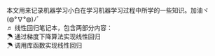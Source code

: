 本文用来记录机器学习小白在学习机器学习过程中所学的一些知识。加油ヾ(◍°∇°◍)ﾉﾞ<br>
♬ 线性回归笔记本，包含两部分内容：<br>
   ☂ 通过梯度下降算法实现线性回归<br>
   ☂ 调用库函数实现线性回归<br>

